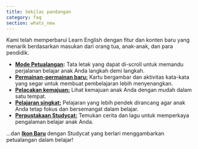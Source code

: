```yaml
---
title: Sekilas pandangan
category: faq
section: whats_new
---
```

Kami telah memperbarui Learn English dengan fitur dan konten baru yang menarik berdasarkan masukan dari orang tua, anak-anak, dan para pendidik.

* **[Mode Petualangan](https://help.studycat.com/hc/en-us/articles/40395054430233):** Tata letak yang dapat di-scroll untuk memandu perjalanan belajar anak Anda langkah demi langkah.
* [**Permainan-permainan baru:**](https://help.studycat.com/hc/en-us/articles/40396868059161) Kartu bergambar dan aktivitas kata-kata yang segar untuk membuat pembelajaran lebih menyenangkan.
* [**Pelacakan kemajuan:**](https://help.studycat.com/hc/en-us/articles/40392093954585) Lihat kemajuan anak Anda dengan mudah dalam satu tempat.
* [**Pelajaran singkat:**](https://help.studycat.com/hc/en-us/articles/40395054430233) Pelajaran yang lebih pendek dirancang agar anak Anda tetap fokus dan bersemangat dalam belajar.
* [**Perpustakaan Studycat:**](https://help.studycat.com/hc/en-us/articles/40392018677401) Temukan cerita dan lagu untuk memperkaya pengalaman belajar anak Anda.

...dan [**Ikon Baru**](https://help.studycat.com/hc/en-us/articles/40378210072217) dengan Studycat yang berlari menggambarkan petualangan dalam belajar!